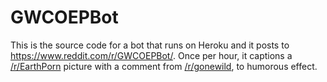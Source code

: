 # GWCOEPBot
This is the source code for a bot that runs on Heroku and it posts to https://www.reddit.com/r/GWCOEPBot/. Once per hour, it captions a [/r/EarthPorn](https://www.reddit.com/r/earthporn) picture with a comment from [/r/gonewild](https://www.reddit.com/r/gonewild), to humorous effect.

